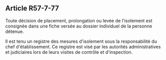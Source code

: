 Article R57-7-77
----
Toute décision de placement, prolongation ou levée de l'isolement est consignée
dans une fiche versée au dossier individuel de la personne détenue.

Il est tenu un registre des mesures d'isolement sous la responsabilité du chef
d'établissement. Ce registre est visé par les autorités administratives et
judiciaires lors de leurs visites de contrôle et d'inspection.
